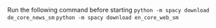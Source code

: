 Run the following command before starting
`python -m spacy download de_core_news_sm`
`python -m spacy download en_core_web_sm`
